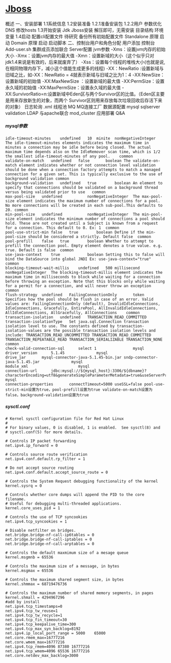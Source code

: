 # [Jboss](https://docs.jboss.org/author/display/WFLY9/Admin+Guide)
概述
一、安装部署
	1.1系统信息
	1.2安装准备
		1.2.1准备安装包
		1.2.2用户
		参数优化
		DNS
		修改hosts
	1.3开始安装
		Jdk
		Jboss安装
			解压即可，无需安装
目录结构
		环境变量
	1.4启动
		配置cli配置文件   待研究
		备份所有初始配置文件
		Standalone
			原理
			启动
		Domain
			原理
			启动
		启动脚本
二、控制台用户和角色分配
	用户添加
		控制台
		Add-user.sh
		集群成员添加联合
	Server配置
	jvm参数
		-Xms：设置jvm内存的初始大小
        -Xmx：设置jvm内存的最大值
        -Xmn：设置新域的大小（这个似乎只对 jdk1.4来说是有效的，后来就废弃了）
        -Xss：设置每个线程的堆栈大小(也就是说,在相同物理内存下，减小这个值能生成更多的线程)
        -XX：NewRatio :设置新域与旧域之比，如-XX：NewRatio = 4就表示新域与旧域之比为1：4
        -XX:NewSize：设置新域的初始值
        -XX:MaxNewSize ：设置新域的最大值
        -XX:PermSize：设置永久域的初始值
        -XX:MaxPermSize：设置永久域的最大值
        -XX:SurvivorRatio=n:设置新域中Eden区与两个Survivor区的比值。（Eden区主要是用来存放新生的对象，而两个 Survivor区则用来存放每次垃圾回收后存活下来的对象）
	日志轮询 .xml
	线程池
	MQ
	MQ连接工厂
	数据源配置 mysql sqlserver	validation
	LDAP
	与apache联合 mod_cluster
	应用部署
	Q&A
	



#####	mysql参数

```shell
idle-timeout-minutes	undefined	10	minite	nonNegativeInteger	The idle-timeout-minutes elements indicates the maximum time in minutes a connection may be idle before being closed. The actual maximum time depends also on the IdleRemover scan time, which is 1/2 the smallest idle-timeout-minutes of any pool.	common
validate-on-match	undefined	false		boolean	The validate-on-match element indicates whether or not connection level validation should be done when a connection factory attempts to match a managed connection for a given set. This is typically exclusive to the use of background validation	common
background-validation	undefined	true		boolean	An element to specify that connections should be validated on a background thread versus being validated prior to use	common
max-pool-size	undefined			nonNegativeInteger	The max-pool-size element indicates the maximum number of connections for a pool. No more connections will be created in each sub-pool.This defaults to 20.	common
min-pool-size	undefined			nonNegativeInteger	The min-pool-size element indicates the minimum number of connections a pool should hold. These are not created until a Subject is known from a request for a connection. This default to 0. Ex: 1	common
pool-use-strict-min	false	true		boolean	Define if the min-pool-size should be considered a strictly. Default false	common
pool-prefill	false	true		boolean	Whether to attempt to prefill the connection pool. Empty element denotes a true value. e.g. true. Default is false	common
use-java-context	true			boolean	Setting this to false will bind the DataSource into global JNDI Ex: use-java-context="true"	common
blocking-timeout-wait-millis	undefined	500	millisecond	nonNegativeInteger	The blocking-timeout-millis element indicates the maximum time in milliseconds to block while waiting for a connection before throwing an exception. Note that this blocks only while waiting for a permit for a connection, and will never throw an exception	common
flush-strategy	undefined	FailingConnectionOnly		token	Specifies how the pool should be flush in case of an error. Valid values are: FailingConnectionOnly (default), InvalidIdleConnections, IdleConnections, Gracefully, EntirePool, AllInvalidIdleConnections, AllIdleConnections, AllGracefully, AllConnections	common
transaction-isolation	undefined	TRANSACTION_READ_COMMITTED		transaction-isolationType	Set java.sql.Connection transaction isolation level to use. The constants defined by transaction-isolation-values are the possible transaction isolation levels and include: TRANSACTION_READ_UNCOMMITTED TRANSACTION_READ_COMMITTED TRANSACTION_REPEATABLE_READ TRANSACTION_SERIALIZABLE TRANSACTION_NONE	common
check-valid-connection-sql		select 1				mysql
driver_version		5.1.45				mysql
drive_jar		mysql-connector-java-5.1.45-bin.jar sndp-connector-java-5.1.45.jar				mysql
module_xml						mysql
connection-url		jdbc:mysql://${mysql_host}:3306/${dbname}?characterEncoding=utf8&generateSimpleParameterMetadata=true&useServerPrepStmts=true&cachePrepStmts=true				mysql
connection-properties		connectTimeout=5000 useSSL=false pool-use-strict-min设置为true，pool-prefill设置为true validate-on-match设置为false，background-validation设置为true
```

##### sysctl.conf

```shell
# Kernel sysctl configuration file for Red Hat Linux
#
# For binary values, 0 is disabled, 1 is enabled.  See sysctl(8) and
# sysctl.conf(5) for more details.

# Controls IP packet forwarding
net.ipv4.ip_forward = 0

# Controls source route verification
net.ipv4.conf.default.rp_filter = 1

# Do not accept source routing
net.ipv4.conf.default.accept_source_route = 0

# Controls the System Request debugging functionality of the kernel
kernel.sysrq = 0

# Controls whether core dumps will append the PID to the core filename.
# Useful for debugging multi-threaded applications.
kernel.core_uses_pid = 1

# Controls the use of TCP syncookies
net.ipv4.tcp_syncookies = 1

# Disable netfilter on bridges.
net.bridge.bridge-nf-call-ip6tables = 0
net.bridge.bridge-nf-call-iptables = 0
net.bridge.bridge-nf-call-arptables = 0

# Controls the default maxmimum size of a mesage queue
kernel.msgmnb = 65536

# Controls the maximum size of a message, in bytes
kernel.msgmax = 65536

# Controls the maximum shared segment size, in bytes
kernel.shmmax = 68719476736

# Controls the maximum number of shared memory segments, in pages
kernel.shmall = 4294967296
#add by install
net.ipv4.tcp_timestamps=0
net.ipv4.tcp_tw_reuse=1
net.ipv4.tcp_tw_recycle=1
net.ipv4.tcp_fin_timeout=30
net.ipv4.tcp_keepalive_time=300
net.ipv4.tcp_max_syn_backlog=8192
net.ipv4.ip_local_port_range = 5000    65000
net.core.rmem_max=16777216
net.core.wmem_max=16777216
net.ipv4.tcp_rmem=4096 87380 16777216
net.ipv4.tcp_wmem=4096 65536 16777216
net.core.netdev_max_backlog=3000
```


